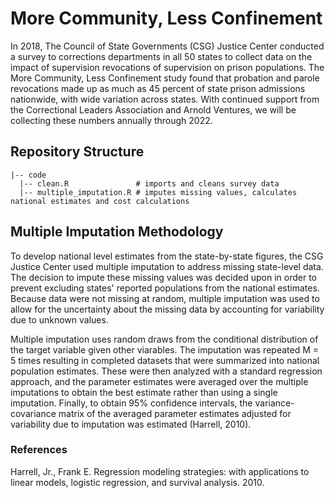 # More Community, Less Confinement

In 2018, The Council of State Governments (CSG) Justice Center conducted a survey to corrections departments in all 50 states to collect data on the impact of supervision revocations of supervision on prison populations. The More Community, Less Confinement study found that probation and parole revocations made up as much as 45 percent of state prison admissions nationwide, with wide variation across states. With continued support from the Correctional Leaders Association and Arnold Ventures, we will be collecting these numbers annually through 2022.  

## Repository Structure

    |-- code    
      |-- clean.R               # imports and cleans survey data
      |-- multiple_imputation.R # imputes missing values, calculates national estimates and cost calculations

## Multiple Imputation Methodology

To develop national level estimates from the state-by-state figures, the CSG Justice Center used multiple imputation to address missing state-level data. The decision to impute these missing values was decided upon in order to prevent excluding states' reported populations from the national estimates. Because data were not missing at random, multiple imputation was used to allow for the uncertainty about the missing data by accounting for variability due to unknown values.

Multiple imputation uses random draws from the conditional distribution of the target variable given other viarables. The imputation was repeated M = 5 times resulting in completed datasets that were summarized into national population estimates. These were then analyzed with a standard regression approach, and the parameter estimates were averaged over the multiple imputations to obtain the best estimate rather than using a single imputation. Finally, to obtain 95% confidence intervals, the variance-covariance matrix of the averaged parameter estimates adjusted for variability due to imputation was estimated (Harrell, 2010).

### References

Harrell, Jr., Frank E. Regression modeling strategies: with applications to linear models, logistic regression, and survival analysis. 2010.